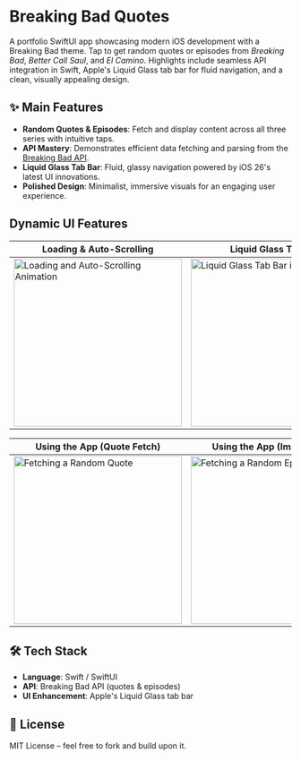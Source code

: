 # Breaking Bad Quotes

A portfolio SwiftUI app showcasing modern iOS development with a Breaking Bad theme. Tap to get random quotes or episodes from *Breaking Bad*, *Better Call Saul*, and *El Camino*. Highlights include seamless API integration in Swift, Apple's Liquid Glass tab bar for fluid navigation, and a clean, visually appealing design.

## ✨ Main Features

- **Random Quotes & Episodes**: Fetch and display content across all three series with intuitive taps.
- **API Mastery**: Demonstrates efficient data fetching and parsing from the [Breaking Bad API](https://badapi-one.vercel.app).
- **Liquid Glass Tab Bar**: Fluid, glassy navigation powered by iOS 26's latest UI innovations.
- **Polished Design**: Minimalist, immersive visuals for an engaging user experience.

## Dynamic UI Features

| Loading & Auto-Scrolling | Liquid Glass Tab Bar |
|---------------------------|----------------------|
| <img src="https://github.com/user-attachments/assets/272926a7-40d9-4704-bf61-71ef91c71057" width="300" alt="Loading and Auto-Scrolling Animation"> | <img src="https://github.com/user-attachments/assets/91da19f9-e296-4fb3-9b64-93dfd1ec1f04" width="300" alt="Liquid Glass Tab Bar in Action"> |

| Using the App (Quote Fetch) | Using the App (Image Fetch) |
|-----------------------------|-------------------------------|
| <img src="https://github.com/user-attachments/assets/a57cb0ec-56bb-4a63-aac9-28200fb51c8a" width="300" alt="Fetching a Random Quote"> | <img src="https://github.com/user-attachments/assets/89774dec-d18a-44d8-8f7c-bfba78611a12" width="300" alt="Fetching a Random Episode">


## 🛠 Tech Stack

- **Language**: Swift / SwiftUI
- **API**: Breaking Bad API (quotes & episodes)
- **UI Enhancement**: Apple's Liquid Glass tab bar

## 📝 License

MIT License – feel free to fork and build upon it.
